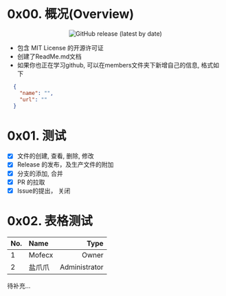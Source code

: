 # 0x00. 概况(Overview)

<div align="center">

![GitHub release (latest by date)](https://img.shields.io/github/v/release/Mofecx/TestRepo?color=pink&logo=github&logoColor=black&style=for-the-badge)
  
</div>

- 包含 MIT License 的开源许可证
- 创建了ReadMe.md文档
- 如果你也正在学习github, 可以在members文件夹下新增自己的信息, 格式如下
```json
  {
    "name": "",
    "url": ""
  }
```
# 0x01. 测试
- [x] 文件的创建, 查看, 删除, 修改
- [x] Release 的发布，及生产文件的附加
- [x] 分支的添加, 合并
- [x] PR 的拉取
- [x] Issue的提出， 关闭
# 0x02. 表格测试
|No.|Name|Type|
|:--|:---|---:|
|1|Mofecx|Owner|
|2|盐爪爪|Administrator|

待补充...
